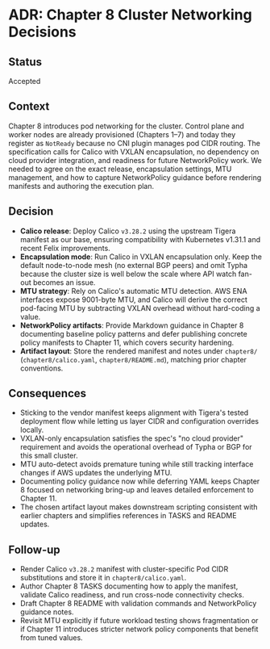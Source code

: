 # ADR: Chapter 8 Cluster Networking Decisions

## Status
Accepted

## Context
Chapter 8 introduces pod networking for the cluster. Control plane and worker nodes are already provisioned (Chapters 1–7) and today they register as `NotReady` because no CNI plugin manages pod CIDR routing. The specification calls for Calico with VXLAN encapsulation, no dependency on cloud provider integration, and readiness for future NetworkPolicy work. We needed to agree on the exact release, encapsulation settings, MTU management, and how to capture NetworkPolicy guidance before rendering manifests and authoring the execution plan.

## Decision
- **Calico release**: Deploy Calico `v3.28.2` using the upstream Tigera manifest as our base, ensuring compatibility with Kubernetes v1.31.1 and recent Felix improvements.
- **Encapsulation mode**: Run Calico in VXLAN encapsulation only. Keep the default node-to-node mesh (no external BGP peers) and omit Typha because the cluster size is well below the scale where API watch fan-out becomes an issue.
- **MTU strategy**: Rely on Calico's automatic MTU detection. AWS ENA interfaces expose 9001-byte MTU, and Calico will derive the correct pod-facing MTU by subtracting VXLAN overhead without hard-coding a value.
- **NetworkPolicy artifacts**: Provide Markdown guidance in Chapter 8 documenting baseline policy patterns and defer publishing concrete policy manifests to Chapter 11, which covers security hardening.
- **Artifact layout**: Store the rendered manifest and notes under `chapter8/` (`chapter8/calico.yaml`, `chapter8/README.md`), matching prior chapter conventions.

## Consequences
- Sticking to the vendor manifest keeps alignment with Tigera's tested deployment flow while letting us layer CIDR and configuration overrides locally.
- VXLAN-only encapsulation satisfies the spec's "no cloud provider" requirement and avoids the operational overhead of Typha or BGP for this small cluster.
- MTU auto-detect avoids premature tuning while still tracking interface changes if AWS updates the underlying MTU.
- Documenting policy guidance now while deferring YAML keeps Chapter 8 focused on networking bring-up and leaves detailed enforcement to Chapter 11.
- The chosen artifact layout makes downstream scripting consistent with earlier chapters and simplifies references in TASKS and README updates.

## Follow-up
- Render Calico `v3.28.2` manifest with cluster-specific Pod CIDR substitutions and store it in `chapter8/calico.yaml`.
- Author Chapter 8 TASKS documenting how to apply the manifest, validate Calico readiness, and run cross-node connectivity checks.
- Draft Chapter 8 README with validation commands and NetworkPolicy guidance notes.
- Revisit MTU explicitly if future workload testing shows fragmentation or if Chapter 11 introduces stricter network policy components that benefit from tuned values.

